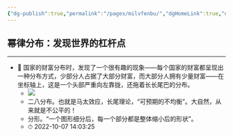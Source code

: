 ```yaml
---
{"dg-publish":true,"permalink":"/pages/milvfenbu/","dgHomeLink":true,"dgPassFrontmatter":true,"dgShowBacklinks":true,"dgShowLocalGraph":false}
---
```



## 幂律分布：发现世界的杠杆点

---

- 📌 国家的财富分布时，发现了一个很有趣的现象——每个国家的财富都呈现出一种分布方式，少部分人占据了大部分财富，而大部分人拥有少量财富——在坐标轴上，这是一个头部严重向左靠拢，还拖着长长尾巴的分布。  
    - ![](https://vegoo.oss-cn-shenzhen.aliyuncs.com/img/202210072354715.png)
    - 二八分布。也就是马太效应，长尾理论，“可预期的不均衡”。大自然，从来就是不公平的！
    - 分形。“一个图形细分后，每一个部分都是整体缩小后的形状”。
    - ⏱ 2022-10-07 14:03:25